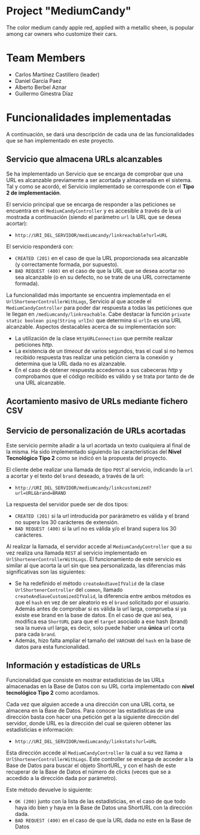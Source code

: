

# Project "MediumCandy"

The color medium candy apple red, applied with a metallic sheen, is popular among car owners who customize their cars.

# Team Members

* Carlos Martínez Castillero (leader)
* Daniel García Paez
* Alberto Berbel Aznar
* Guillermo Ginestra Díaz

# Funcionalidades implementadas

A continuación, se dará una descripción de cada una de las funcionalidades que se han implementado en este proyecto.

## Servicio que almacena URLs alcanzables

Se ha implementado un Servicio que se encarga de comprobar que una URL es alcanzable previamente a ser acortada y almacenada en el sistema. Tal y como se acordó, el Servicio implementado se corresponde con el **Tipo 2 de implementación**.

El servicio principal que se encarga de responder a las peticiones se encuentra en el `MediumCandyController` y es accesible a través de la uri mostrada a continuación (siendo el parámetro `url` la URL que se desea acortar): 

- `http://URI_DEL_SERVIDOR/mediumcandy/linkreachable?url=URL` 

El servicio responderá con: 

- `CREATED (201)` en el caso de que la URL proporcionada sea alcanzable (y correctamente formada, por supuesto).
- `BAD REQUEST (400)` en el caso de que la URL que se desea acortar no sea alcanzable (o en su defecto, no se trate de una URL correctamente formada).
 
La funcionalidad más importante se encuentra implementada en el `UrlShortenerControllerWithLogs`, Servicio al que accede el `MediumCandyController` para poder dar respuesta a todas las peticiones que le llegan en `/mediumcandy/linkreachable`. Cabe destacar la función `private static boolean ping(String urlIn)` que determina si `urlIn` es una URL alcanzable. Aspectos destacables acerca de su implementación son:

- La utilización de la clase `HttpURLConnection` que permite realizar peticiones *http*.
- La existencia de un *timeout* de varios segundos, tras el cual si no hemos recibido respuesta tras realizar una petición cierra la conexión y determina que la URL dada no es alzanzable.
- En el caso de obtener respuesta accedemos a sus cabeceras *http* y comprobamos que el código recibido es válido y se trata por tanto de de una URL alcanzable.



## Acortamiento masivo de URLs mediante fichero CSV

## Servicio de personalización de URLs acortadas
Este servicio permite añadir a la url acortada un texto cualquiera al final de la misma. Ha sido implementado siguiendo las características del **Nivel Tecnológico Tipo 2** como se indicó en la propuesta del proyecto.

El cliente debe realizar una llamada de tipo `POST` al servicio, indicando la `url` a acortar y el texto del `brand` deseado, a través de la url:

- `http://URI_DEL_SERVIDOR/mediumcandy/linkcustomized?url=URL&brand=BRAND`

La respuesta del servidor puede ser de dos tipos:

- `CREATED (201)` si la url introducida por parárámetro es válida y el brand no supera los 30 carácteres de extensión.
- `BAD REQUEST (400)` si la url no es válida y/o el brand supera los 30 carácteres.

Al realizar la llamada, el servidor accede al `MediumCandyController` que a su vez realiza una llamada `REST` al servicio implementado en `UrlShortenerControllerWithLogs`. El funcionamiento de este servicio es similar al que acorta la url sin que sea personalizada, las diferencias más significativas son las siguientes:

- Se ha redefinido el método `createAndSaveIfValid` de la clase `UrlShortenerController` del `common`, llamado `createAndSaveCustomizedIfValid`, la diferencia entre ambos métodos es que el `hash` en vez de ser aleatorio es el `brand` solicitado por el usuario. Además antes de comprobar si es válida la url larga, comprueba si ya existe ese brand en la base de datos. En el caso de que así sea, modifica esa `ShortURL` para que el `target` asociado a ese hash (brand) sea la nueva url larga, es decir, solo puede haber una **única** url corta para cada `brand`.
- Además, hizo falta ampliar el tamaño del `VARCHAR` del `hash` en la base de datos para esta funcionalidad.

## Información y estadísticas de URLs

Funcionalidad que consiste en mostrar estadísticias de las URLs almacenadas en la Base de Datos con su URL corta implementado con **nivel tecnológico Tipo 2** como acordamos. 

Cada vez que alguien accede a una dirección con una URL corta, se almacena en la Base de Datos. Para conocer las estadísticas de una dirección basta con hacer una petición get a la siguiente dirección del servidor, donde URL es la dirección del cual se quieren obtener las estadísticias e información: 

- `http://URI_DEL_SERVIDOR/mediumcandy/linkstats?url=URL`  

Esta dirección accede al `MediumCandyController` la cual a su vez llama a `UrlShortenerControllerWithLogs`. Este controller se encarga de acceder a la Base de Datos para buscar el objeto ShortURL, y con el hash de este recuperar de la Base de Datos el número de clicks (veces que se a accedido a la dirección dada por parámetro). 

Este método devuelve lo siguiente: 

- `OK (200)` junto con la lista de las estadísticias, en el caso de que todo haya ido bien y haya en la Base de Datos una ShortURL con la dirección dada.  
- `BAD REQUEST (400)` en el caso de que la URL dada no este en la Base de Datos
